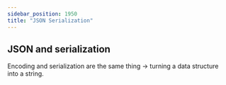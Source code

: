 ```yaml
---
sidebar_position: 1950 
title: "JSON Serialization"
---
```


## JSON and serialization
Encoding and serialization are the same thing → turning a data structure into a string. 